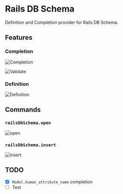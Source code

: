 # Rails DB Schema

Definition and Completion provider for Rails DB Schema.

## Features

### Completion

![Completion](https://i.gyazo.com/b096d87941300203e0d09f854862f9d8.gif)

![Validate](https://i.gyazo.com/0fc0f867fd597707d273ad6e9d95a3c6.gif)

### Definition

![Definition](https://i.gyazo.com/daa3e4f20fb4621b7037b87a292a588b.gif)

## Commands

### `railsDbSchema.open`

![open](https://i.gyazo.com/21fa4c33476b617460b2b7ae6019b114.gif)

### `railsDbSchema.insert`

![insert](https://i.gyazo.com/d3e25423f3381e7c48a044729046856d.gif)

## TODO

- [x] `Model.human_attribute_name` completion
- [ ] Test
